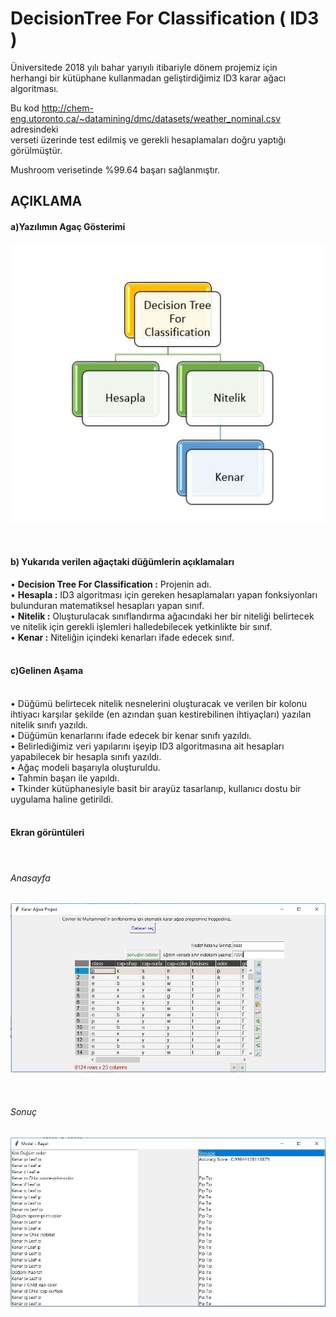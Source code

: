 ﻿# DecisionTree For Classification ( ID3 )

Üniversitede 2018 yılı bahar yarıyılı itibariyle dönem projemiz için <br>
herhangi bir kütüphane kullanmadan geliştirdiğimiz ID3 karar ağacı algoritması. <br>

Bu kod http://chem-eng.utoronto.ca/~datamining/dmc/datasets/weather_nominal.csv adresindeki <br>
verseti üzerinde test edilmiş ve gerekli hesaplamaları doğru yaptığı görülmüştür.

Mushroom verisetinde %99.64 başarı sağlanmıştır. 

<h2>AÇIKLAMA</h2>

<h4>a)Yazılımın Agaç Gösterimi</h4>
 
![](Img/TreeStructure.JPG)

<BR>

<h4>b)	Yukarıda verilen ağaçtaki düğümlerin açıklamaları</h4>
•	<b>Decision Tree For Classification :</b> Projenin adı.<BR>
•	<b>Hesapla :</b> ID3 algoritması için gereken hesaplamaları yapan fonksiyonları bulunduran matematiksel hesapları yapan sınıf.<BR>
•	<b>Nitelik :</b> Oluşturulacak sınıflandırma ağacındaki her bir niteliği belirtecek ve nitelik için gerekli işlemleri halledebilecek yetkinlikte bir sınıf.<BR>
•	<b>Kenar :</b> Niteliğin içindeki kenarları ifade edecek sınıf.<BR>
<BR>

<h4>c)Gelinen Aşama</h4>

<BR>
•	Düğümü belirtecek nitelik nesnelerini oluşturacak ve verilen bir kolonu ihtiyacı karşılar şekilde (en azından şuan kestirebilinen ihtiyaçları)  yazılan nitelik sınıfı yazıldı.<BR>
•	Düğümün kenarlarını ifade edecek bir kenar sınıfı yazıldı.<BR>
•	Belirlediğimiz veri yapılarını işeyip ID3 algoritmasına ait hesapları yapabilecek bir hesapla sınıfı yazıldı.<BR>
•	Ağaç modeli başarıyla oluşturuldu.<BR>
•	Tahmin başarı ile yapıldı.<BR>
•	Tkinder kütüphanesiyle basit bir arayüz tasarlanıp, kullanıcı dostu bir uygulama haline getirildi.<BR>

<br>
<h4>Ekran görüntüleri</h4>
<br>
<h6>Anasayfa</h6>

![](Img/kararAgaci_anasayfa.JPG)

<br>
<h6>Sonuç</h6>

![](Img/kararAgaci_sonuc.JPG)